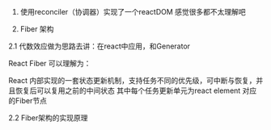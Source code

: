 1. 使用reconciler（协调器）实现了一个reactDOM
感觉很多都不太理解吧

2. Fiber 架构

2.1 代数效应做为思路去讲：在react中应用，和Generator

React Fiber 可以理解为：

React 内部实现的一套状态更新机制，支持任务不同的优先级，可中断与恢复，并且恢复后可以复用之前的中间状态
其中每个任务更新单元为react element 对应的Fiber节点

2.2 Fiber架构的实现原理
